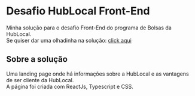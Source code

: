 # Desafio HubLocal Front-End
Minha solução para o desafio Front-End do programa de Bolsas da HubLocal.
</br>
Se quiser dar uma olhadinha na solução: [click aqui](https://desafio-hub-local.vercel.app/)

## Sobre a solução

Uma landing page onde há informações sobre a HubLocal e as vantagens de ser cliente da HubLocal.</br>
A página foi criada com ReactJs, Typescript e CSS.
